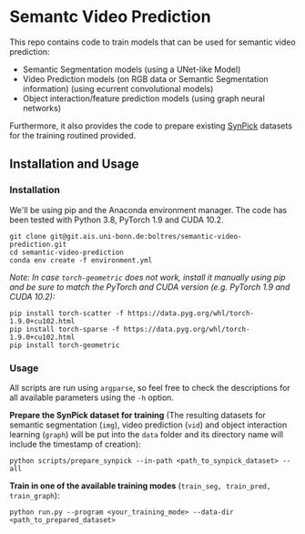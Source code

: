 # Semantc Video Prediction

This repo contains code to train models that can be used for semantic video prediction:
- Semantic Segmentation models (using a UNet-like Model)
- Video Prediction models (on RGB data or Semantic Segmentation information) (using ecurrent convolutional models)
- Object interaction/feature prediction models (using graph neural networks)

Furthermore, it also 
provides the code to prepare existing [SynPick](http://ais.uni-bonn.de/datasets/synpick/)
datasets for the training routined provided.

## Installation and Usage

### Installation

We'll be using pip and the Anaconda environment manager.
The code has been tested with Python 3.8, PyTorch 1.9 and CUDA 10.2.

```
git clone git@git.ais.uni-bonn.de:boltres/semantic-video-prediction.git
cd semantic-video-prediction
conda env create -f environment.yml
```

*Note: In case `torch-geometric` does not work, install it manually using pip and be sure to match
the PyTorch and CUDA version (e.g. PyTorch 1.9 and CUDA 10.2):*
```
pip install torch-scatter -f https://data.pyg.org/whl/torch-1.9.0+cu102.html
pip install torch-sparse -f https://data.pyg.org/whl/torch-1.9.0+cu102.html
pip install torch-geometric
```

### Usage

All scripts are run using `argparse`,
so feel free to check the descriptions for all available parameters using the `-h` option. 

**Prepare the SynPick dataset for training** (The resulting datasets for semantic
segmentation (`img`), video prediction (`vid`) and object interaction learning (`graph`)
will be put into the `data` folder and its directory name will include the timestamp of creation):

```
python scripts/prepare_synpick --in-path <path_to_synpick_dataset> --all
```

**Train in one of the available training modes** (`train_seg, train_pred, train_graph`):

```
python run.py --program <your_training_mode> --data-dir <path_to_prepared_dataset>
```


